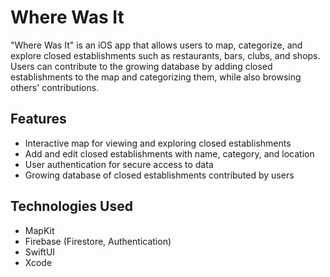 # Where Was It

"Where Was It" is an iOS app that allows users to map, categorize, and explore closed establishments such as restaurants, bars, clubs, and shops. Users can contribute to the growing database by adding closed establishments to the map and categorizing them, while also browsing others' contributions.

## Features

- Interactive map for viewing and exploring closed establishments
- Add and edit closed establishments with name, category, and location
- User authentication for secure access to data
- Growing database of closed establishments contributed by users

## Technologies Used

- MapKit
- Firebase (Firestore, Authentication)
- SwiftUI
- Xcode
